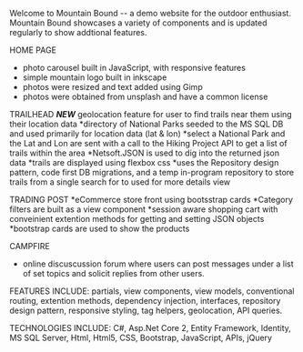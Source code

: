 Welcome to Mountain Bound -- a demo website for the outdoor enthusiast. Mountain Bound showcases a variety of components and is updated 
regularly to show addtional features.

HOME PAGE
  * photo carousel built in JavaScript, with responsive features
  * simple mountain logo built in inkscape
  * photos were resized and text added using Gimp
  * photos were obtained from unsplash and have a common license
  
TRAILHEAD
  ***NEW*** geolocation feature for user to find trails near them using their location data
  *directory of National Parks seeded to the MS SQL DB and used primarily for location data (lat & lon)
  *select a National Park and the Lat and Lon are sent with a call to the Hiking Project API to get a list of trails within the area
  *Netsoft.JSON is used to dig into the returned json data
  *trails are displayed using flexbox css
  *uses the Repository design pattern, code first DB migrations, and a temp in-program repository to store trails from a single search for    to used for more details view
  
TRADING POST
  *eCommerce store front using bootsstrap cards
  *Category filters are built as a view component
  *session aware shopping cart with conveinient extention methods for getting and setting JSON objects
  *bootstrap cards are used to show the products

CAMPFIRE
  * online discuscussion forum where users can post messages under a list of set topics and solicit replies from other users.
  
FEATURES INCLUDE: partials, view components, view models, conventional routing, extention methods, dependency injection, interfaces, repository design pattern, responsive styling, tag helpers, geolocation, API queries.
 
TECHNOLOGIES INCLUDE: C#, Asp.Net Core 2, Entity Framework, Identity, MS SQL Server, Html, Html5, CSS, Bootstrap, JavaScript, APIs, jQuery 
